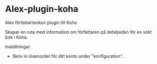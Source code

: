 # Alex-plugin-koha
Alex författarlexikon plugin till Koha

Skapar en ruta med information om författaren på detaljsidan för en sökt bok i Koha.

Inställningar:
 - Skriv in lösenordet för ditt konto under "konfiguration".
